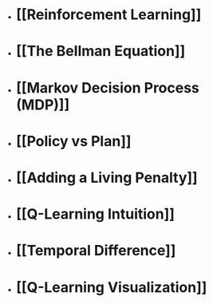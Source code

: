 
- # [[Reinforcement Learning]]
- # [[The Bellman Equation]]
- # [[Markov Decision Process (MDP)]]
- # [[Policy vs Plan]]
- # [[Adding a Living Penalty]]
- # [[Q-Learning Intuition]]
- # [[Temporal Difference]]
- # [[Q-Learning Visualization]] 
